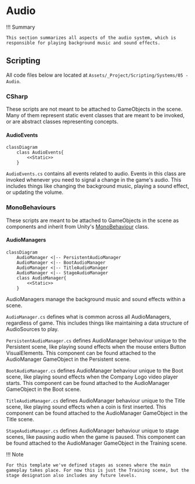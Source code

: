 # Audio

!!! Summary

    This section summarizes all aspects of the audio system, which is responsible for playing background music and sound effects.

## Scripting

All code files below are located at `Assets/_Project/Scripting/Systems/05 - Audio`.

### CSharp

These scripts are not meant to be attached to GameObjects in the scene. Many of them represent static event classes that are meant to be invoked, or are abstract classes representing concepts.

#### AudioEvents

``` mermaid
classDiagram
    class AudioEvents{
        <<Static>>
    }
```
`AudioEvents.cs` contains all events related to audio. Events in this class are invoked whenever you need to signal a change in the game's audio. This includes things like changing the background music, playing a sound effect, or updating the volume.

### MonoBehaviours

These scripts are meant to be attached to GameObjects in the scene as components and inherit from Unity's [MonoBehaviour](https://docs.unity3d.com/6000.0/Documentation/Manual/class-MonoBehaviour.html) class.

#### AudioManagers

``` mermaid
classDiagram
    AudioManager <|-- PersistentAudioManager
    AudioManager <|-- BootAudioManager
    AudioManager <|-- TitleAudioManager
    AudioManager <|-- StageAudioManager
    class AudioManager{
        <<Static>>
    }
```

AudioManagers manage the background music and sound effects within a scene.

`AudioManager.cs` defines what is common across all AudioManagers, regardless of game. This includes things like maintaining a data structure of AudioSources to play.

`PersistentAudioManager.cs` defines AudioManager behaviour unique to the Persistent scene, like playing sound effects when the mouse enters Button VisualElements. This component can be found attached to the AudioManager GameObject in the Persistent scene.

`BootAudioManager.cs` defines AudioManager behaviour unique to the Boot scene, like playing sound effects when the Company Logo video player starts. This component can be found attached to the AudioManager GameObject in the Boot scene.

`TitleAudioManager.cs` defines AudioManager behaviour unique to the Title scene, like playing sound effects when a coin is first inserted. This component can be found attached to the AudioManager GameObject in the Title scene.

`StageAudioManager.cs` defines AudioManager behaviour unique to stage scenes, like pausing audio when the game is paused. This component can be found attached to the AudioManager GameObject in the Training scene.

!!! Note

    For this template we've defined stages as scenes where the main gameplay takes place. For now this is just the Training scene, but the stage designation also includes any future levels.